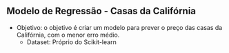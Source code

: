 <h2> Modelo de Regressão - Casas da Califórnia </h2>

  - Objetivo: o objetivo é criar um modelo para prever o preço das casas da Califórnia, com o menor erro médio.
    - Dataset: Próprio do Scikit-learn
